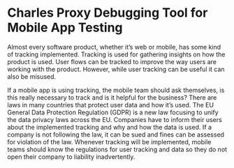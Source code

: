 # Charles Proxy Debugging Tool for Mobile App Testing

Almost every software product, whether it’s web or mobile, has some kind of tracking implemented. Tracking is used for gathering insights on how the product is used. User flows can be tracked to improve the way users are working with the product. However, while user tracking can be useful it can also be misused.

If a mobile app is using tracking, the mobile team should ask themselves, is this really necessary to track and is it helpful for the business? There are laws in many countries that protect user data and how it’s used. The EU General Data Protection Regulation (GDPR) is a new law focusing to unify the data privacy laws across the EU. Companies have to inform their users about the implemented tracking and why and how the data is used. If a company is not following the law, it can be sued and fines can be assessed for violation of the law. Whenever tracking will be implemented, mobile teams should know the regulations for user tracking and data so they do not open their company to liability inadvertently.
